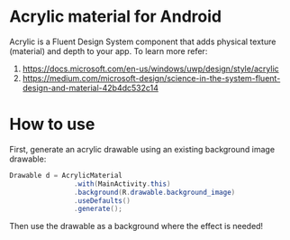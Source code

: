 # Acrylic material for Android
Acrylic is a Fluent Design System component that adds physical texture
(material) and depth to your app. To learn more refer:
1. https://docs.microsoft.com/en-us/windows/uwp/design/style/acrylic
2. https://medium.com/microsoft-design/science-in-the-system-fluent-design-and-material-42b4dc532c14

# How to use
First, generate an acrylic drawable using an existing background image
drawable:
```java
Drawable d = AcrylicMaterial
                .with(MainActivity.this)
                .background(R.drawable.background_image)
                .useDefaults()
                .generate();
```

Then use the drawable as a background where the effect is needed!
